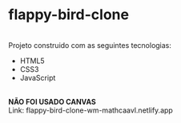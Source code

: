 # flappy-bird-clone
<br>
Projeto construido com as seguintes tecnologias: 
<br>
<ul>
  <li>HTML5</li>
  <li>CSS3</li>
  <li>JavaScript</li>
</ul>
<br>
<strong>NÃO FOI USADO CANVAS</strong>
<br>
Link: flappy-bird-clone-wm-mathcaavl.netlify.app

